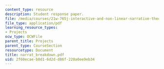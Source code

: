 ```yaml
---
content_type: resource
description: Student response paper.
file: /media/courses/21w-765j-interactive-and-non-linear-narrative-theory-and-practice-spring-2004/2f60ecaeb0d16d2dd86f220a0ee9eb34_narrat_breakdown.pdf
file_type: application/pdf
learning_resource_types:
- Projects
ocw_type: OCWFile
parent_title: Projects
parent_type: CourseSection
resourcetype: Document
title: narrat_breakdown.pdf
uid: 2f60ecae-b0d1-6d2d-d86f-220a0ee9eb34
---
```


